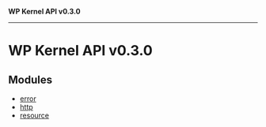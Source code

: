 **WP Kernel API v0.3.0**

---

# WP Kernel API v0.3.0

## Modules

- [error](error/README.md)
- [http](http/README.md)
- [resource](resource/README.md)
